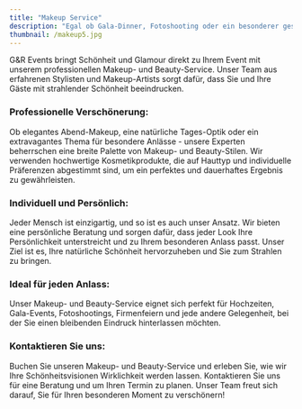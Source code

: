```yaml
---
title: "Makeup Service"
description: "Egal ob Gala-Dinner, Fotoshooting oder ein besonderer gesellschaftlicher Anlass – unser Makeup- und Beauty-Service verleiht Ihnen für jeden Moment den perfekten Glanz."
thumbnail: /makeup5.jpg
---
```


G&R Events bringt Schönheit und Glamour direkt zu Ihrem Event mit unserem professionellen Makeup- und Beauty-Service. Unser Team aus erfahrenen Stylisten und Makeup-Artists sorgt dafür, dass Sie und Ihre Gäste mit strahlender Schönheit beeindrucken.

### Professionelle Verschönerung:
Ob elegantes Abend-Makeup, eine natürliche Tages-Optik oder ein extravagantes Thema für besondere Anlässe - unsere Experten beherrschen eine breite Palette von Makeup- und Beauty-Stilen. Wir verwenden hochwertige Kosmetikprodukte, die auf Hauttyp und individuelle Präferenzen abgestimmt sind, um ein perfektes und dauerhaftes Ergebnis zu gewährleisten.

### Individuell und Persönlich:
Jeder Mensch ist einzigartig, und so ist es auch unser Ansatz. Wir bieten eine persönliche Beratung und sorgen dafür, dass jeder Look Ihre Persönlichkeit unterstreicht und zu Ihrem besonderen Anlass passt. Unser Ziel ist es, Ihre natürliche Schönheit hervorzuheben und Sie zum Strahlen zu bringen.

### Ideal für jeden Anlass:
Unser Makeup- und Beauty-Service eignet sich perfekt für Hochzeiten, Gala-Events, Fotoshootings, Firmenfeiern und jede andere Gelegenheit, bei der Sie einen bleibenden Eindruck hinterlassen möchten.

### Kontaktieren Sie uns:
Buchen Sie unseren Makeup- und Beauty-Service und erleben Sie, wie wir Ihre Schönheitsvisionen Wirklichkeit werden lassen. Kontaktieren Sie uns für eine Beratung und um Ihren Termin zu planen. Unser Team freut sich darauf, Sie für Ihren besonderen Moment zu verschönern!